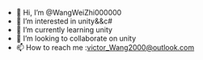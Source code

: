 - 👋 Hi, I’m @WangWeiZhi000000
- 👀 I’m interested in unity&&c#
- 🌱 I’m currently learning unity
- 💞️ I’m looking to collaborate on unity
- 📫 How to reach me :victor_Wang2000@outlook.com

<!---
WangWeiZhi000000/WangWeiZhi000000 is a ✨ special ✨ repository because its `README.md` (this file) appears on your GitHub profile.
You can click the Preview link to take a look at your changes.
--->
